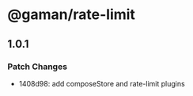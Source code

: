 # @gaman/rate-limit

## 1.0.1

### Patch Changes

- 1408d98: add composeStore and rate-limit plugins
